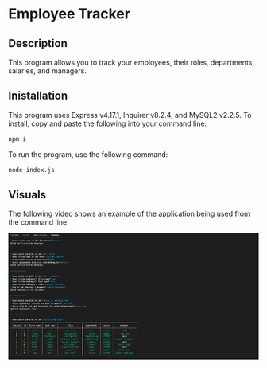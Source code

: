 # Employee Tracker

## Description
This program allows you to track your employees, their roles, departments, salaries, and managers.

## Inistallation
This program uses Express v4.17.1, Inquirer v8.2.4, and MySQL2 v2.2.5. To install, copy and paste the following into your command line:

```sh
npm i
```

To run the program, use the following command:

```sh
node index.js
```

## Visuals
The following video shows an example of the application being used from the command line:

[![Video thumbnail shows the application](./assets/screenshot.png)](https://drive.google.com/file/d/1jl9ODzIWjxvTYu5dCPnQt5Vs_66VioHS/view)

